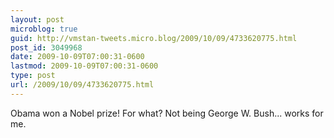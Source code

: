 ```yaml
---
layout: post
microblog: true
guid: http://vmstan-tweets.micro.blog/2009/10/09/4733620775.html
post_id: 3049968
date: 2009-10-09T07:00:31-0600
lastmod: 2009-10-09T07:00:31-0600
type: post
url: /2009/10/09/4733620775.html
---
```

Obama won a Nobel prize! For what? Not being George W. Bush... works for me.
